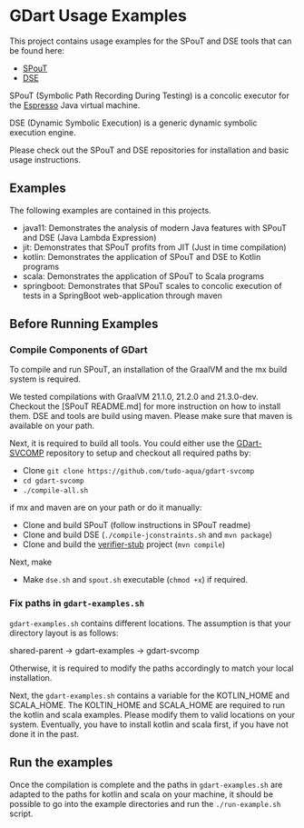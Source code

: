 # GDart Usage Examples

This project contains usage examples for the SPouT and DSE tools that
can be found here:

- [SPouT](https://github.com/tudo-aqua/spout)
- [DSE](https://github.com/tudo-aqua/dse)

SPouT (Symbolic Path Recording During Testing) is a concolic executor for
the [Espresso](https://github.com/oracle/graal/tree/master/espresso) Java virtual machine.

DSE (Dynamic Symbolic Execution) is a generic dynamic symbolic execution engine. 

Please check out the SPouT and DSE repositories for installation and basic usage instructions.

## Examples

The following examples are contained in this projects.

- java11: Demonstrates the analysis of modern Java features with SPouT and DSE (Java Lambda Expression)
- jit: Demonstrates that SPouT profits from JIT (Just in time compilation)
- kotlin: Demonstrates the application of SPouT and DSE to Kotlin programs
- scala:  Demonstrates the application of SPouT to Scala programs
- springboot: Demonstrates that SPouT scales to concolic execution of tests in a SpringBoot web-application through maven

## Before Running Examples
### Compile Components of GDart
To compile and run SPouT, an installation of the GraalVM and the mx build system is required.

We tested compilations with GraalVM 21.1.0, 21.2.0 and 21.3.0-dev.
Checkout the [SPouT README.md] for more instruction on how to install them.
DSE and tools are build using maven. Please make sure that maven is available on your path.

Next, it is required to build all tools.
You could either use the [GDart-SVCOMP](https://github.com/tudo-aqua/gdart-svcomp) repository to setup
and checkout all required paths by:
- Clone `git clone https://github.com/tudo-aqua/gdart-svcomp`
- `cd gdart-svcomp`
- `./compile-all.sh`

if mx and maven are on your path or do it manually:

- Clone and build SPouT (follow instructions in SPouT readme)
- Clone and build DSE (```./compile-jconstraints.sh``` and ```mvn package```)
- Clone and build the [verifier-stub](https://github.com/tudo-aqua/verifier-stub) project (```mvn compile```)

Next, make
- Make ```dse.sh``` and ```spout.sh``` executable (```chmod +x```)
if required.



### Fix paths in ```gdart-examples.sh```
`gdart-examples.sh` contains different locations.
The assumption is that your directory layout is as follows:

shared-parent
-> gdart-examples
-> gdart-svcomp

Otherwise, it is required to modify the paths accordingly to match your local installation.

Next, the `gdart-examples.sh` contains a variable for the KOTLIN\_HOME and SCALA\_HOME.
The KOLTIN\_HOME and SCALA\_HOME are required to run the kotlin and scala examples. Please modify them to valid locations on your system. Eventually, you have to install kotlin and scala first, if you have not done it in the past.

## Run the examples

Once the compilation is complete and the paths in ```gdart-examples.sh``` are adapted to the
paths for kotlin and scala on your machine, it should be possible to go into the example directories
and run the `./run-example.sh` script.
